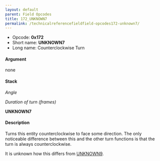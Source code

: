 ```yaml
---
layout: default
parent: Field Opcodes
title: 172_UNKNOWN7
permalink: /technicalreferencefieldfield-opcodes172-unknown7/
---
```


-   Opcode: **0x172**
-   Short name: **UNKNOWN7**
-   Long name: Counterclockwise Turn

#### Argument

none

#### Stack

  
*Angle*

*Duration of turn (frames)*

**UNKNOWN7**

#### Description

Turns this entity counterclockwise to face some direction. The only noticeable difference between this and the other turn functions is that the turn is always counterclockwise.

It is unknown how this differs from [UNKNOWN9](174_UNKNOWN9).

